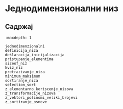 # Једнодимензионални низ

## Садржај

```{toctree}
:maxdepth: 1

jednodimenzionalni
definicija_niza
deklaracija_inicijalizacija
pristupanje_elementima
sizeof_niz
kviz_niz
pretrazivanje_niza
minimum_maksimum
sortiranje_niza
selection_sort
z_elementarno_koriscenje_nizova
z_transformacije_nizova
z_vektori_polinomi_veliki_brojevi
z_sortiranje_osnove
```
